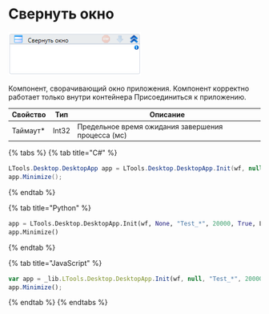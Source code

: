 # Свернуть окно

![](<../../../.gitbook/assets/image (214).png>)

Компонент, сворачивающий окно приложения. Компонент корректно работает только внутри контейнера Присоединиться к приложению.

| Свойство  | Тип   | Описание                                           |
| --------- | ----- | -------------------------------------------------- |
| Таймаут\* | Int32 | Предельное время ожидания завершения процесса (мс) |

{% tabs %}
{% tab title="C#" %}
```csharp
LTools.Desktop.DesktopApp app = LTools.Desktop.DesktopApp.Init(wf, null, "Test_*", 20000, true, LTools.Desktop.Model.DesktopTypes.UIAUTOMATION);
app.Minimize();
```
{% endtab %}

{% tab title="Python" %}
```python
app = LTools.Desktop.DesktopApp.Init(wf, None, "Test_*", 20000, True, LTools.Desktop.Model.DesktopTypes.UIAUTOMATION)
app.Minimize()
```
{% endtab %}

{% tab title="JavaScript" %}
```javascript
var app = _lib.LTools.Desktop.DesktopApp.Init(wf, null, "Test_*", 20000, true, _lib.LTools.Desktop.Model.DesktopTypes.UIAUTOMATION);
app.Minimize();
```
{% endtab %}
{% endtabs %}
